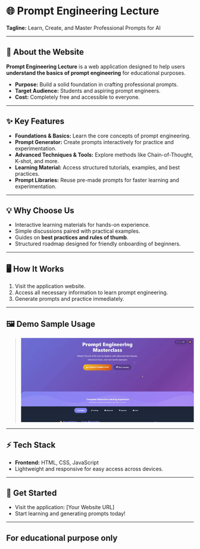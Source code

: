 # 🌐 Prompt Engineering Lecture

**Tagline:** Learn, Create, and Master Professional Prompts for AI  

---

## 🚀 About the Website
**Prompt Engineering Lecture** is a web application designed to help users **understand the basics of prompt engineering** for educational purposes.  
- **Purpose:** Build a solid foundation in crafting professional prompts.  
- **Target Audience:** Students and aspiring prompt engineers.  
- **Cost:** Completely free and accessible to everyone.  

---

## ✨ Key Features
- **Foundations & Basics:** Learn the core concepts of prompt engineering.  
- **Prompt Generator:** Create prompts interactively for practice and experimentation.  
- **Advanced Techniques & Tools:** Explore methods like Chain-of-Thought, K-shot, and more.  
- **Learning Material:** Access structured tutorials, examples, and best practices.  
- **Prompt Libraries:** Reuse pre-made prompts for faster learning and experimentation.  

---

## 💡 Why Choose Us
- Interactive learning materials for hands-on experience.  
- Simple discussions paired with practical examples.  
- Guides on **best practices and rules of thumb**.  
- Structured roadmap designed for friendly onboarding of beginners.  

---

## 🖥️ How It Works
1. Visit the application website.  
2. Access all necessary information to learn prompt engineering.  
3. Generate prompts and practice immediately.  
---

## 🖼️ Demo Sample Usage
> ![Screenshot of the Prompt Engineering Lecture website](assets/prompt-video-tutorial.gif)
---

## ⚡ Tech Stack
- **Frontend:** HTML, CSS, JavaScript  
- Lightweight and responsive for easy access across devices.  

---

## 🔗 Get Started
- Visit the application: [Your Website URL]  
- Start learning and generating prompts today!

---
##  For educational purpose only

